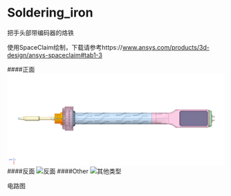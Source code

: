 # Soldering_iron

把手头部带编码器的烙铁

使用SpaceClaim绘制，下载请参考https://www.ansys.com/products/3d-design/ansys-spaceclaim#tab1-3

####正面
![正面](https://github.com/cutelolly/Soldering_iron/blob/main/Top%202023-12-03%20085451.png)
####反面
![反面](https://github.com/cutelolly/Soldering_iron/blob/main/Bottom%2023-12-03%085402.png)
####Other
![其他类型](https://github.com/cutelolly/Soldering_iron/blob/main/Other%2023-11-20%121600.png)

电路图

